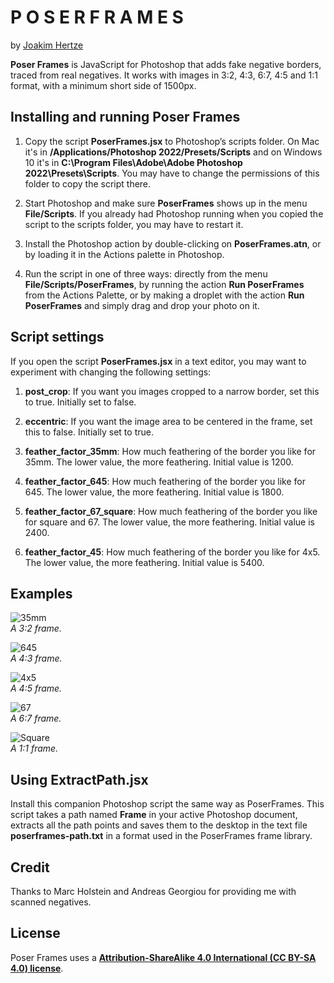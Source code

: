 P O S E R  F R A M E S
======================

by [Joakim Hertze](https://www.hertze.se)

**Poser Frames** is JavaScript for Photoshop that adds fake negative borders, traced from real negatives. It works with images in 3:2, 4:3, 6:7, 4:5 and 1:1 format, with a minimum short side of 1500px.


Installing and running Poser Frames
------------------------------------------------------------

1. Copy the script **PoserFrames.jsx** to Photoshop’s scripts folder. On Mac it's in **/Applications/Photoshop 2022/Presets/Scripts** and on Windows 10 it's in **C:\Program Files\Adobe\Adobe Photoshop 2022\Presets\Scripts**. You may have to change the permissions of this folder to copy the script there.

3. Start Photoshop and make sure **PoserFrames** shows up in the menu **File/Scripts**. If you already had Photoshop running when you copied the script to the scripts folder, you may have to restart it.

3. Install the Photoshop action by double-clicking on **PoserFrames.atn**, or by loading it in the Actions palette in Photoshop.

4. Run the script in one of three ways: directly from the menu **File/Scripts/PoserFrames**, by running the action **Run PoserFrames** from the Actions Palette, or by making a droplet with the action **Run PoserFrames** and simply drag and drop your photo on it.


Script settings
---------------

If you open the script **PoserFrames.jsx** in a text editor, you may want to experiment with changing the following settings:

1. **post_crop**: If you want you images cropped to a narrow border, set this to true. Initially set to false.

2. **eccentric**: If you want the image area to be centered in the frame,  set this to false. Initially set to true.

3. **feather_factor_35mm**: How much feathering of the border you like for 35mm. The lower value, the more feathering. Initial value is 1200.

4. **feather_factor_645**: How much feathering of the border you like for 645. The lower value, the more feathering. Initial value is 1800.

5. **feather_factor_67_square**: How much feathering of the border you like for square and 67. The lower value, the more feathering. Initial value is 2400.

6. **feather_factor_45**: How much feathering of the border you like for 4x5. The lower value, the more feathering. Initial value is 5400. 


Examples
--------

![35mm](/examples/35mm.jpg) <br>
*A 3:2 frame.*

![645](/examples/645.jpg) <br>
*A 4:3 frame.*

![4x5](/examples/45.jpg) <br>
*A 4:5 frame.*

![67](/examples/67.jpg) <br>
*A 6:7 frame.*

![Square](/examples/square.jpg) <br>
*A 1:1 frame.*


Using ExtractPath.jsx
---------------------

Install this companion Photoshop script the same way as PoserFrames. This script takes a path named **Frame** in your active Photoshop document, extracts all the path points and saves them to the desktop in the text file **poserframes-path.txt** in a format used in the PoserFrames frame library.



Credit
------

Thanks to Marc Holstein and Andreas Georgiou for providing me with scanned negatives.


License
-------

Poser Frames uses a [**Attribution-ShareAlike 4.0 International (CC BY-SA 4.0) license**](https://creativecommons.org/licenses/by-sa/4.0/).